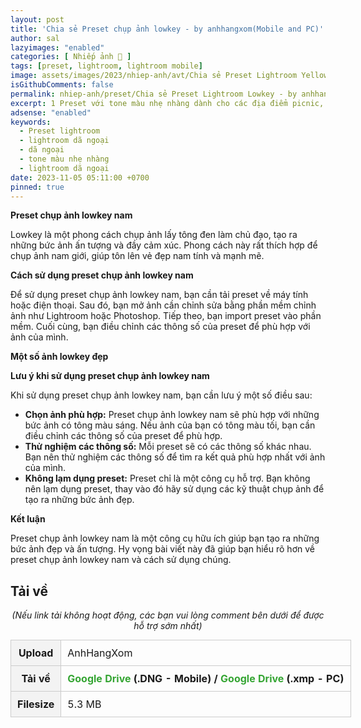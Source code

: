 ```yaml
---
layout: post
title: 'Chia sẻ Preset chụp ảnh lowkey - by anhhangxom(Mobile and PC)'
author: sal
lazyimages: "enabled"
categories: [ Nhiếp ảnh 📸 ]
tags: [preset, lightroom, lightroom mobile]
image: assets/images/2023/nhiep-anh/avt/Chia sẻ Preset Lightroom Yellow Vintage - by anhhangxom(Mobile and PC).webp
isGithubComments: false
permalink: nhiep-anh/preset/Chia sẻ Preset Lightroom Lowkey - by anhhangxom(Mobile and PC)-avt.webp
excerpt: 1 Preset với tone màu nhẹ nhàng dành cho các địa điểm picnic, dã ngoại.
adsense: "enabled"
keywords:
  - Preset lightroom
  - lightroom dã ngoại
  - dã ngoại
  - tone màu nhẹ nhàng
  - lightroom dã ngoại
date: 2023-11-05 05:11:00 +0700
pinned: true
---
```



**Preset chụp ảnh lowkey nam**

Lowkey là một phong cách chụp ảnh lấy tông đen làm chủ đạo, tạo ra những bức ảnh ấn tượng và đầy cảm xúc. Phong cách này rất thích hợp để chụp ảnh nam giới, giúp tôn lên vẻ đẹp nam tính và mạnh mẽ.

**Cách sử dụng preset chụp ảnh lowkey nam**

Để sử dụng preset chụp ảnh lowkey nam, bạn cần tải preset về máy tính hoặc điện thoại. Sau đó, bạn mở ảnh cần chỉnh sửa bằng phần mềm chỉnh ảnh như Lightroom hoặc Photoshop. Tiếp theo, bạn import preset vào phần mềm. Cuối cùng, bạn điều chỉnh các thông số của preset để phù hợp với ảnh của mình.

**Một số ảnh lowkey  đẹp**

<div class="content" style="text-align:center; ">


</div>


**Lưu ý khi sử dụng preset chụp ảnh lowkey nam**

Khi sử dụng preset chụp ảnh lowkey nam, bạn cần lưu ý một số điều sau:

*   **Chọn ảnh phù hợp:** Preset chụp ảnh lowkey nam sẽ phù hợp với những bức ảnh có tông màu sáng. Nếu ảnh của bạn có tông màu tối, bạn cần điều chỉnh các thông số của preset để phù hợp.
*   **Thử nghiệm các thông số:** Mỗi preset sẽ có các thông số khác nhau. Bạn nên thử nghiệm các thông số để tìm ra kết quả phù hợp nhất với ảnh của mình.
*   **Không lạm dụng preset:** Preset chỉ là một công cụ hỗ trợ. Bạn không nên lạm dụng preset, thay vào đó hãy sử dụng các kỹ thuật chụp ảnh để tạo ra những bức ảnh đẹp.

**Kết luận**

Preset chụp ảnh lowkey nam là một công cụ hữu ích giúp bạn tạo ra những bức ảnh đẹp và ấn tượng. Hy vọng bài viết này đã giúp bạn hiểu rõ hơn về preset chụp ảnh lowkey nam và cách sử dụng chúng.

<h2 style="font-style:normal; margin-left:0; margin-right:0; text-align:start"><strong>Tải về</strong></h2>

<p style="text-align:center"><em>(Nếu link tải kh&ocirc;ng hoạt động, c&aacute;c bạn vui l&ograve;ng comment b&ecirc;n dưới để được hỗ trợ sớm nhất)</em></p>
<table><tr><th>Upload</th><td>AnhHangXom</td></tr><tr><th>Tải về</th><td><strong><a href="https://drive.google.com/drive/folders/1pbwSiSSrRFHMxqKfUpWKK7CmJHDBfd84?usp=share_link" style="box-sizing: border-box; background-color: transparent; color: rgb(53, 165, 51); text-decoration: none;">Google Drive</a>&nbsp;(.DNG - Mobile) /<span>&nbsp;</span><a href="https://drive.google.com/drive/folders/1pbwSiSSrRFHMxqKfUpWKK7CmJHDBfd84?usp=share_link" style="box-sizing: border-box; background-color: transparent; color: rgb(53, 165, 51); text-decoration: none;">Google Drive</a><span>&nbsp;</span>(.xmp - PC)</strong></td></tr><tr><th>Filesize</th><td>5.3 MB</td></tr>
</table>

<style>
table{border-collapse:collapse;border-spacing:0;margin:0 auto;width:700px}table td,table th{border:1px solid #ccc;padding:10px}table th{background-color:#f3f3f3}@media only screen and (max-width:700px){table{margin:0 10px;width:auto}}@media only screen and (max-width:480px){table td,table th{display:block;border-bottom:none}table tr:last-child td{border-bottom:1px solid #ccc}}
</style>
